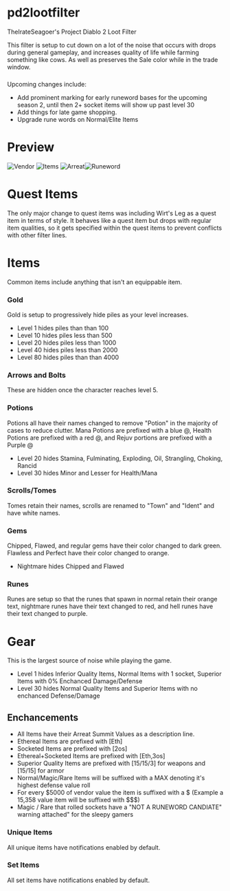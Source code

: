 # pd2lootfilter
TheIrateSeagoer's Project Diablo 2 Loot Filter

This filter is setup to cut down on a lot of the noise that occurs with drops during general gameplay, and increases quality of life while farming something like cows. As well as preserves the Sale color while in the trade window.

###
Upcoming changes include:
- Add prominent marking for early runeword bases for the upcoming season 2, until then 2+ socket items will show up past level 30
- Add things for late game shopping.
- Upgrade rune words on Normal/Elite Items 


# Preview
![Vendor](https://i.imgur.com/6jAOh85.png)
![Items](https://i.imgur.com/zjkqeaP.png)
![Arreat](https://i.imgur.com/AiqKkVO.png)![Runeword](https://i.imgur.com/jUWRUSR.png)


# Quest Items
The only major change to quest items was including Wirt's Leg as a quest item in terms of style. It behaves like a quest item but drops with regular item qualities, so it gets specified within the quest items to prevent conflicts with other filter lines.

# Items
Common items include anything that isn't an equippable item.

### Gold 
Gold is setup to progressively hide piles as your level increases.
- Level 1 hides piles than than 100
- Level 10 hides piles less than 500
- Level 20 hides piles less than 1000
- Level 40 hides piles less than 2000
- Level 80 hides piles than than 4000

### Arrows and Bolts
These are hidden once the character reaches level 5.

### Potions
Potions all have their names changed to remove "Potion" in the majority of cases to reduce clutter. Mana Potions are prefixed with a blue @, Health Potions are prefixed with a red @, and Rejuv portions are prefixed with a Purple @
- Level 20 hides Stamina, Fulminating, Exploding, Oil, Strangling, Choking, Rancid 
- Level 30 hides Minor and Lesser for Health/Mana

### Scrolls/Tomes
Tomes retain their names, scrolls are renamed to "Town" and "Ident" and have white names.

### Gems
Chipped, Flawed, and regular gems have their color changed to dark green. Flawless and Perfect have their color changed to orange.
- Nightmare hides Chipped and Flawed
### Runes
Runes are setup so that the runes that spawn in normal retain their orange text, nightmare runes have their text changed to red, and hell runes have their text changed to purple.

# Gear
This is the largest source of noise while playing the game.
- Level 1 hides Inferior Quality Items, Normal Items with 1 socket, Superior Items with 0% Enchanced Damage/Defense
- Level 30 hides Normal Quality Items and Superior Items with no enchanced Defense/Damage

## Enchancements
  - All Items have their Arreat Summit Values as a description line. 
  - Ethereal Items are prefixed with [Eth]
  - Socketed Items are prefixed with [2os]
  - Ethereal+Socketed Items are prefixed with [Eth,3os]
  - Superior Quality Items are prefixed with [15/15/3] for weapons and [15/15] for armor
  - Normal/Magic/Rare Items will be suffixed with a MAX denoting it's highest defense value roll
  - For every $5000 of vendor value the item is suffixed with a $ (Example a 15,358 value item will be suffixed with $$$)
  - Magic / Rare that rolled sockets have a "NOT A RUNEWORD CANDIATE" warning attached" for the sleepy gamers

### Unique Items
All unique items have notifications enabled by default.
### Set Items
All set items have notifications enabled by default.
